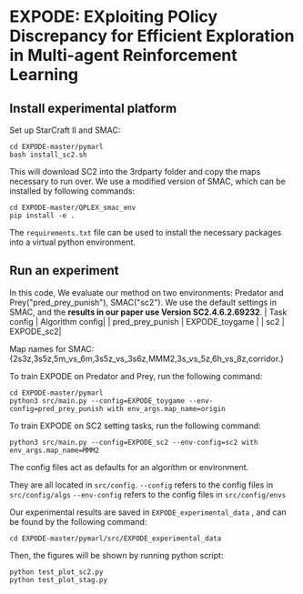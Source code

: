 # EXPODE: EXploiting POlicy Discrepancy for Efficient Exploration in Multi-agent Reinforcement Learning

## Install experimental platform

Set up StarCraft II and SMAC:

```shell
cd EXPODE-master/pymarl
bash install_sc2.sh
```

This will download SC2 into the 3rdparty folder and copy the maps necessary to run over. We use a modified version of SMAC, which can be installed by following commands:

```shell
cd EXPODE-master/QPLEX_smac_env
pip install -e .
```

The `requirements.txt` file can be used to install the necessary packages into a virtual python environment.

## Run an experiment 
In this code, We evaluate our method on two environments: Predator and Prey("pred_prey_punish"), SMAC("sc2"). We use the default settings in SMAC, and the **results in our paper use Version SC2.4.6.2.69232**.
| Task config  | Algorithm config|
| pred_prey_punish  | EXPODE_toygame |
| sc2 | EXPODE_sc2|

Map names for SMAC:
{2s3z,3s5z,5m_vs_6m,3s5z_vs_3s6z,MMM2,3s_vs_5z,6h_vs_8z,corridor.}


To train EXPODE on Predator and Prey, run the following command:
```shell
cd EXPODE-master/pymarl
python3 src/main.py --config=EXPODE_toygame --env-config=pred_prey_punish with env_args.map_name=origin 
```


To train EXPODE on SC2 setting tasks, run the following command:
```shell
python3 src/main.py --config=EXPODE_sc2 --env-config=sc2 with env_args.map_name=MMM2 
```



The config files act as defaults for an algorithm or environment. 

They are all located in `src/config`.
`--config` refers to the config files in `src/config/algs`
`--env-config` refers to the config files in `src/config/envs`



Our experimental results are saved in `EXPODE_experimental_data` , and can be found by the following command:

```SHE
cd EXPODE-master/pymarl/src/EXPODE_experimental_data
```

Then, the figures will be shown by running python script:

```shell
python test_plot_sc2.py
python test_plot_stag.py
```

